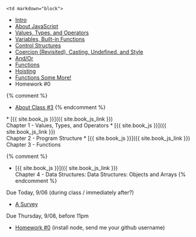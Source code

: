 	<td markdown="block">
* [Intro](slides/01/intro.html)
* [About JavaScript](slides/01/javascript.html)
* [Values, Types, and Operators](slides/01/values-types-operators.html)
* [Variables, Built-in Functions](slides/01/variables-control-structures.html)
* [Control Structures](slides/01/conditionals-loops.html)
* [Coercion (Revisited), Casting, Undefined, and Style](slides/01/coercion-casting-undefined.html)
* [And/Or](slides/01/and-or-nan-undefined.html)
* [Functions](slides/01/functions.html)
* [Hoisting](slides/01/hoisting.html)
* [Functions Some More!](slides/01/functions-addendum.html)
* Homework #0

{% comment %}
* [About Class #3](slides/03/meta.html)
{% endcomment %}
</td>
	<td markdown="block">
* [{{ site.book_js }}]({{ site.book_js_link }}) <br> Chapter 1 - Values, Types, and Operators
* [{{ site.book_js }}]({{ site.book_js_link }}) <br> Chapter 2 - Program Structure
* [{{ site.book_js }}]({{ site.book_js_link }}) <br> Chapter 3 - Functions

{% comment %}
* [{{ site.book_js }}]({{ site.book_js_link }}) <br> Chapter 4 - Data Structures: Data Structures: Objects and Arrays
{% endcomment %}
</td>
	<td markdown="block">
Due Today, 9/06 (during class / immediately after?)

* [A Survey](https://docs.google.com/a/nyu.edu/forms/d/e/1FAIpQLSdslWAqOMlXOl-d12sO2TsJl1l70wDUIrruV3794B9E5tL7zg/viewform)

Due Thursday, 9/08, before 11pm

* [Homework #0](homework/00.html) (install node, send me your github username)
</td>
